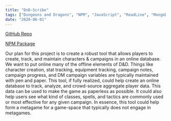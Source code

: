 ```yaml
---
title: "DnD-Scribe"
tags: ["Dungeons and Dragons", "NPM", "JavaScript", "ReadLine", "MongoDB"]
date: "2020-06-01"
---
```


<a href="https://github.com/Dungeons-Developers/DnD-client" target="_blank" rel="noopener noreferrer">GitHub Repo</a>

<a href="https://www.npmjs.com/package/dnd-scribe" target="_blank" rel="noopener noreferrer">NPM Package</a>

Our plan for this project is to create a robust tool that allows players to create, track, and maintain characters & campaigns in an online database. We want to put online many of the offline elements of D&D. Things like character creation, stat tracking, equipment tracking, campaign notes, campaign progress, and DM campaign variables are typically maintained with pen and paper. This tool, if fully realized, could help create an online database to track, analyze, and crowd-source aggregate player data. This data can be used to make the game as paperless as possible. It could also help users see what kind of classes, spells, and tactics are commonly used or most effective for any given campaign. In essence, this tool could help form a metagame for a game-space that typically does not engage in metagames.

